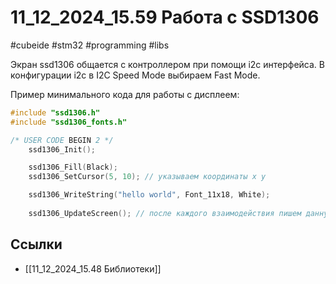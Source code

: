 # 11_12_2024_15.59 Работа с SSD1306
#cubeide #stm32 #programming #libs

Экран ssd1306 общается с контроллером при помощи i2c интерфейса. В конфигурации i2c в I2C Speed Mode выбираем Fast Mode.

Пример минимального кода для работы с дисплеем:

```c
#include "ssd1306.h"
#include "ssd1306_fonts.h"

/* USER CODE BEGIN 2 */
	ssd1306_Init();

	ssd1306_Fill(Black);
	ssd1306_SetCursor(5, 10); // указываем координаты x y

	ssd1306_WriteString("hello world", Font_11x18, White);
	
	ssd1306_UpdateScreen(); // после каждого взаимодействия пишем данную строку
```

## Ссылки
- [[11_12_2024_15.48 Библиотеки]]